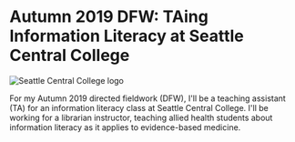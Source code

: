 # Autumn 2019 DFW: TAing Information Literacy at Seattle Central College
![Seattle Central College logo][logo]

For my Autumn 2019 directed fieldwork (DFW), I'll be a teaching assistant (TA) for an information literacy class at Seattle Central College. I'll be working for a librarian instructor, teaching allied health students about information literacy as it applies to evidence-based medicine. 


[logo]: https://seattlecentral.edu/sites/default/files/2019-02/seattle-central-college.png
